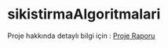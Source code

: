 # sikistirmaAlgoritmalari

Proje hakkında detaylı bilgi için : [Proje Raporu](https://github.com/sefamertgungor/sikistirmaAlgoritmalari/blob/main/Rapor.pdf)
